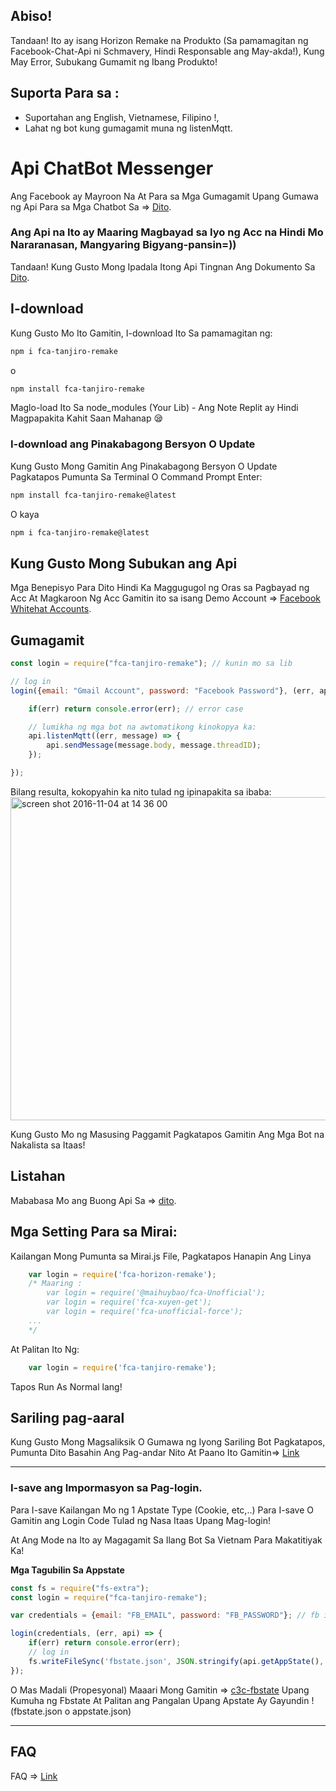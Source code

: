 ## Abiso!

Tandaan! Ito ay isang Horizon Remake na Produkto (Sa pamamagitan ng Facebook-Chat-Api ni Schmavery, Hindi Responsable ang May-akda!), Kung May Error, Subukang Gumamit ng Ibang Produkto!

## Suporta Para sa :

+ Suportahan ang English, Vietnamese, Filipino !,
+ Lahat ng bot kung gumagamit muna ng listenMqtt.

# Api ChatBot Messenger

Ang Facebook ay Mayroon Na At Para sa Mga Gumagamit Upang Gumawa ng Api Para sa Mga Chatbot Sa => [Dito](https://developers.facebook.com/docs/messenger-platform).

### Ang Api na Ito ay Maaring Magbayad sa Iyo ng Acc na Hindi Mo Nararanasan, Mangyaring Bigyang-pansin=))

Tandaan! Kung Gusto Mong Ipadala Itong Api Tingnan Ang Dokumento Sa [Dito](https://github.com/Schmavery/facebook-chat-api).

## I-download

Kung Gusto Mo Ito Gamitin, I-download Ito Sa pamamagitan ng:
```bash
npm i fca-tanjiro-remake
```
o
```bash
npm install fca-tanjiro-remake
```

Maglo-load Ito Sa node_modules (Your Lib) - Ang Note Replit ay Hindi Magpapakita Kahit Saan Mahanap 😪

### I-download ang Pinakabagong Bersyon O Update

Kung Gusto Mong Gamitin Ang Pinakabagong Bersyon O Update Pagkatapos Pumunta Sa Terminal O Command Prompt Enter:
```bash
npm install fca-tanjiro-remake@latest
```
O kaya
```bash
npm i fca-tanjiro-remake@latest
```

## Kung Gusto Mong Subukan ang Api

Mga Benepisyo Para Dito Hindi Ka Maggugugol ng Oras sa Pagbayad ng Acc At Magkaroon Ng Acc
Gamitin ito sa isang Demo Account => [Facebook Whitehat Accounts](https://www.facebook.com/whitehat/accounts/).

## Gumagamit

```javascript
const login = require("fca-tanjiro-remake"); // kunin mo sa lib

// log in
login({email: "Gmail Account", password: "Facebook Password"}, (err, api) => {

    if(err) return console.error(err); // error case

    // lumikha ng mga bot na awtomatikong kinokopya ka:
    api.listenMqtt((err, message) => {
        api.sendMessage(message.body, message.threadID);
    });

});
```

Bilang resulta, kokopyahin ka nito tulad ng ipinapakita sa ibaba:
<img width="517" alt="screen shot 2016-11-04 at 14 36 00" src="https://cloud.githubusercontent.com/assets/4534692/20023545/f8c24130-a29d-11e6-9ef7-47568bdbc1f2.png">

Kung Gusto Mo ng Masusing Paggamit Pagkatapos Gamitin Ang Mga Bot na Nakalista sa Itaas!

## Listahan

Mababasa Mo ang Buong Api Sa => [dito](DOCS.md).

## Mga Setting Para sa Mirai:

Kailangan Mong Pumunta sa Mirai.js File, Pagkatapos Hanapin Ang Linya
```js
    var login = require('fca-horizon-remake'); 
    /* Maaring :
        var login = require('@maihuybao/fca-Unofficial');
        var login = require('fca-xuyen-get');
        var login = require('fca-unofficial-force');
    ...   
    */
```

At Palitan Ito Ng:

```js
    var login = require('fca-tanjiro-remake');
```

Tapos Run As Normal lang!

## Sariling pag-aaral

Kung Gusto Mong Magsaliksik O Gumawa ng Iyong Sariling Bot Pagkatapos, Pumunta Dito Basahin Ang Pag-andar Nito At Paano Ito Gamitin=> [Link](https://github.com/Schmavery/facebook-chat-api#Unofficial%20Facebook%20Chat%20API)

------------------------------------

### I-save ang Impormasyon sa Pag-login.

Para I-save Kailangan Mo ng 1 Apstate Type (Cookie, etc,..) Para I-save O Gamitin ang Login Code Tulad ng Nasa Itaas Upang Mag-login!

At Ang Mode na Ito ay Magagamit Sa Ilang Bot Sa Vietnam Para Makatitiyak Ka!

__Mga Tagubilin Sa Appstate__

```js
const fs = require("fs-extra");
const login = require("fca-tanjiro-remake");

var credentials = {email: "FB_EMAIL", password: "FB_PASSWORD"}; // fb information

login(credentials, (err, api) => {
    if(err) return console.error(err);
    // log in
    fs.writeFileSync('fbstate.json', JSON.stringify(api.getAppState(), null,'\t')); // fbstate.json or appstate.json
});
```

O Mas Madali (Propesyonal) Maaari Mong Gamitin => [c3c-fbstate](https://github.com/c3cbot/c3c-fbstate) Upang Kumuha ng Fbstate At Palitan ang Pangalan Upang Apstate Ay Gayundin ! (fbstate.json o appstate.json)

------------------------------------

## FAQ

FAQ => [Link](https://github.com/Schmavery/facebook-chat-api#FAQS)
